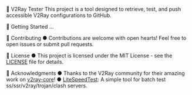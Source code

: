 📡 V2Ray Tester
This project is a tool designed to retrieve, test, and push accessible V2Ray configurations to GitHub.

🚀 Getting Started
...

🤝 Contributing
● Contributions are welcome with open hearts! Feel free to open issues or submit pull requests.

📄 License
● This project is licensed under the MIT License - see the [LICENSE](LICENSE) file for details.

🌟 Acknowledgments
● Thanks to the V2Ray community for their amazing work on [v2ray-core](https://github.com/v2ray/v2ray-core)!
● [LiteSpeedTest](https://github.com/xxf098/LiteSpeedTest): A simple tool for batch test ss/ssr/v2ray/trojan/clash servers.
